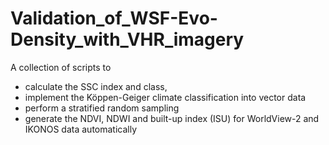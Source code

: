 # Validation_of_WSF-Evo-Density_with_VHR_imagery
A collection of scripts to 
  - calculate the SSC index and class, 
  - implement the Köppen-Geiger climate classification into vector data
  - perform a stratified random sampling 
  - generate the NDVI, NDWI and built-up index (ISU) for WorldView-2 and IKONOS data automatically 
